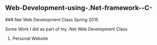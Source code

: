 ## Web-Development-using-.Net-framework--C-
###.Net Web Development Class Spring 2015

Some Work I did as part of my .Net Web Development Class

1. Personal Website
